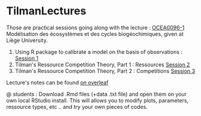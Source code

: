 # TilmanLectures

Those are practical sessions going along with the lecture : [OCEA0096-1](http://progcours.ulg.ac.be/cocoon/cours/OCEA0096-1.html "Uliège lecture references") 	Modélisation des écosystèmes et des cycles biogéochimiques, given at Liège University. 

1. Using R package to calibrate a model on the basis of observations : [Session 1 ](1_FitGrowthData.md)
2. Tilman's Ressource Competition Theory, Part 1 : Ressources  [Session 2 ](2_Tilman_1species.md)
3. Tilman's Ressource Competition Theory, Part 2 : Competitions  [Session 3 ](3_Tilman_2species.md)

Lecture's notes can be found [on overleaf](https://www.overleaf.com/read/krhfddzjxnqc)

@ students : Download .Rmd files (+data .txt file) and open them on your own local RStudio install.
This will allows you to modify plots, parameters, ressource types, etc .. and try your own pieces of codes. 
